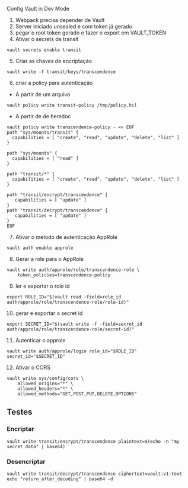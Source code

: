 Config Vault in Dev Mode
1. Webpack precisa depender de Vault
2. Server iniciado unsealed e com token já gerado
3. pegar o root token gerado e fazer o export em VAULT_TOKEN
4. Ativar o secrets de transit
```shell
vault secrets enable transit
```
5. Criar as chaves de encriptação
```shell
vault write -f transit/keys/transcendence
```
6. criar a policy para autenticação
- A partir de um arquivo
```shell
vault policy write transit-policy /tmp/policy.hcl
```
- A partir de de heredoc
```shell
vault policy write transcendence-policy - << EOF
path "sys/mounts/transit" {
  capabilities = [ "create", "read", "update", "delete", "list" ]
}

path "sys/mounts" {
  capabilities = [ "read" ]
}

path "transit/*" {
  capabilities = [ "create", "read", "update", "delete", "list" ]
}

path "transit/encrypt/transcendence" {
   capabilities = [ "update" ]
}
path "transit/decrypt/transcendence" {
   capabilities = [ "update" ]
}
EOF
```
7. Ativar o metodo de autenticação AppRole
```shell
vault auth enable approle
```
8. Gerar a role para o AppRole
```shell
vault write auth/approle/role/transcendence-role \
    token_policies=transcendence-policy
```    
9. ler e exportar o role id
```shell
export ROLE_ID="$(vault read -field=role_id auth/approle/role/transcendence-role/role-id)"
```
10. gerar e exportar o secret id
```shell
export SECRET_ID="$(vault write -f -field=secret_id auth/approle/role/transcendence-role/secret-id)"
```
11. Autenticar o approle
```shell
vault write auth/approle/login role_id="$ROLE_ID" secret_id="$SECRET_ID"
```
12. Ativar o CORS
```shell
vault write sys/config/cors \
    allowed_origins="*" \
    allowed_headers="*" \
    allowed_methods="GET,POST,PUT,DELETE,OPTIONS"
```
## Testes

### Encriptar
```shell
vault write transit/encrypt/transcendence plaintext=$(echo -n "my secret data" | base64)
```
### Desencriptar
```shell
vault write transit/decrypt/transcendence ciphertext=vault:v1:text
echo "return_after_decoding" | base64 -d
```